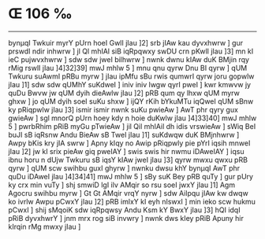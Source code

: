 # Œ 106 ‰
---
bynµqI Twkuir myrY pUrn hoeI GwlI jIau ]2] srb jIAw kau dyvxhwrw ]
gur prswdI ndir inhwrw ] jl Ql mhIAl siB iqRpqwxy swDU crn
pKwlI jIau ]3] mn kI ieC pujwvxhwrw ] sdw sdw jweI bilhwrw ]
nwnk dwnu kIAw duK BMjin rqy rMig rswlI jIau ]4]32]39] mwJ mhlw
5 ] mnu qnu qyrw Dnu BI qyrw ] qUM Twkuru suAwmI pRBu myrw ] jIau ipMfu sBu
rwis qumwrI qyrw joru gopwlw jIau ]1] sdw sdw qUMhY suKdweI ] iniv iniv
lwgw qyrI pweI ] kwr kmwvw jy quDu Bwvw jw qUM dyih dieAwlw jIau ]2]
pRB qum qy lhxw qUM myrw ghxw ] jo qUM dyih soeI suKu shxw ] ijQY rKih
bYkuMTu iqQweI qUM sBnw ky pRiqpwlw jIau ]3] ismir ismir nwnk suKu
pwieAw ] AwT phr qyry gux gwieAw ] sgl mnorQ pUrn hoey kdy n hoie
duKwlw jIau ]4]33]40] mwJ mhlw 5 ] pwrbRhim pRiB myGu pTwieAw ]
jil Qil mhIAil dh idis vrswieAw ] sWiq BeI buJI sB iqRsnw Andu
BieAw sB TweI jIau ]1] suKdwqw duK BMjnhwrw ] Awpy bKis kry jIA
swrw ] Apny kIqy no Awip pRiqpwly pie pYrI iqsih mnweI jIau ]2] jw
kI srix pieAw giq pweIAY ] swis swis hir nwmu iDAweIAY ] iqsu ibnu
horu n dUjw Twkuru sB iqsY kIAw jweI jIau ]3] qyrw mwxu qwxu pRB qyrw ]
qUM scw swihbu guxI ghyrw ] nwnku dwsu khY bynµqI AwT phr quDu iDAweI
jIau ]4]34]41] mwJ mhlw 5 ] sBy suK Bey pRB quTy ] gur pUry ky crx
min vuTy ] shj smwiD lgI ilv AMqir so rsu soeI jwxY jIau ]1] Agm
Agocru swihbu myrw ] Gt Gt AMqir vrqY nyrw ] sdw Ailpqu jIAw kw
dwqw ko ivrlw Awpu pCwxY jIau ]2] pRB imlxY kI eyh nIswxI ] min ieko
scw hukmu pCwxI ] shij sMqoiK sdw iqRpqwsy Andu Ksm kY BwxY jIau ]3]
hQI idqI pRiB dyvxhwrY ] jnm mrx rog siB invwry ] nwnk dws kIey
pRiB Apuny hir kIrqin rMg mwxy jIau ]
####
